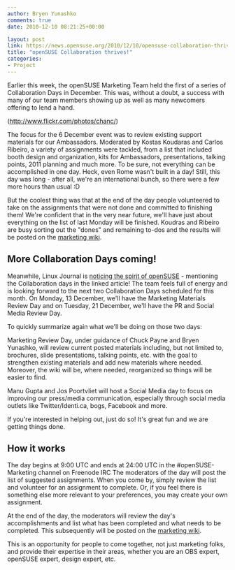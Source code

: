 ```yaml
---
author: Bryen Yunashko
comments: true
date: 2010-12-10 08:21:25+00:00

layout: post
link: https://news.opensuse.org/2010/12/10/opensuse-collaboration-thrives/
title: "openSUSE Collaboration thrives!"
categories:
- Project
---
```

Earlier this week, the openSUSE Marketing Team held the first of a series of Collaboration Days in December.  This was, without a doubt, a success with many of our team members showing up as well as many newcomers offering to lend a hand.

(http://www.flickr.com/photos/chanc/)

The focus for the 6 December event was to review existing support materials for our Ambassadors.  Moderated by Kostas Koudaras and Carlos Ribeiro, a variety of assignments were tackled, from a list that included booth design and organization, kits for Ambassadors, presentations, talking points, 2011 planning and much more.   To be sure, not everything can be accomplished in one day.  Heck, even Rome wasn't built in a day! Still, this day was long - after all, we're an international bunch, so there were a few more hours than usual :D

But the coolest thing was that at the end of the day people volunteered to take on the assignments that were not done and committed to finishing them! We're confident that in the very near future, we'll have just about everything on the list of last Monday will be finished. Koudras and Ribeiro are busy sorting out the "dones" and remaining to-dos and the results will be posted on the [marketing wiki](http://en.opensuse.org/Portal:Marketing).

<!-- more -->


## More Collaboration Days coming!


Meanwhile, Linux Journal is [noticing the spirit of openSUSE](http://www.linuxjournal.com/content/has-novell-deal-hampered-opensuse) - mentioning the Collaboration days in the linked article! The team feels full of energy and is looking forward to the next two Collaboration Days scheduled for this month. On Monday, 13 December, we'll have the Marketing Materials Review Day and on Tuesday, 21 December, we'll have the PR and Social Media Review Day.

To quickly summarize again what we'll be doing on those two days:

Marketing Review Day, under guidance of Chuck Payne and Bryen Yunashko, will review current posted materials including, but not limited to, brochures, slide presentations, talking points, etc. with the goal to strengthen existing materials and add new materials where needed. Moreover, the wiki will be, where needed, reorganized so things will be easier to find.

Manu Gupta and Jos Poortvliet will host a Social Media day to focus on improving our press/media communication, especially through social media outlets like Twitter/Identi.ca, bogs, Facebook and more.

If you're interested in helping out, just do so! It's great fun and we are getting things done.


## How it works


The day begins at 9:00 UTC and ends at 24:00 UTC in the #openSUSE-Marketing channel on Freenode IRC  The moderators of the day will post the list of suggested assignments.  When you come by, simply review the list and volunteer for an assignment to complete.  Or, if you feel there is something else more relevant to your preferences, you may create your own assignment.

At the end of the day, the moderators will review the day's accomplishments and list what has been completed and what needs to be completed.  This subsequently will be posted on the [marketing wiki](http://en.opensuse.org/Portal:Marketing).

This is an opportunity for people to come together, not just marketing folks, and provide their expertise in their areas, whether you are an OBS expert, openSUSE expert, design expert, etc.		
